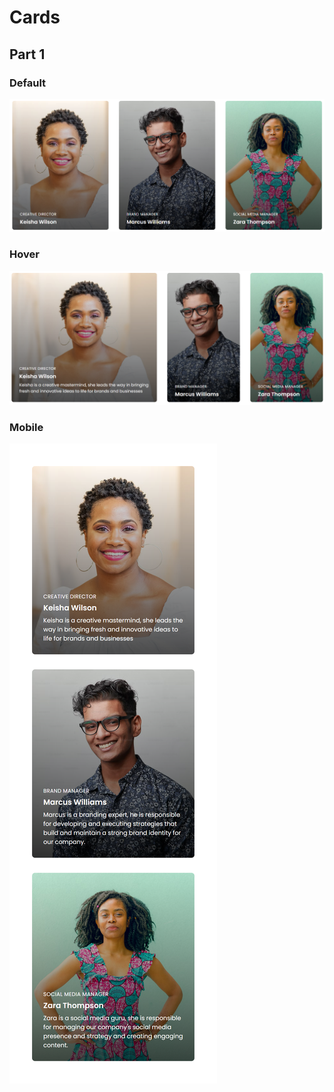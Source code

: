 # Cards

## Part 1
### Default
![Desktop screenshot of cards part 1](../Images/part-1.png)

### Hover
![Desktop screenshot of cards part 1 in hover state](../Images/part-1--hover.png)

### Mobile
![Mobile screenshot of cards part 1](../Images/part-1--mobile.png)
